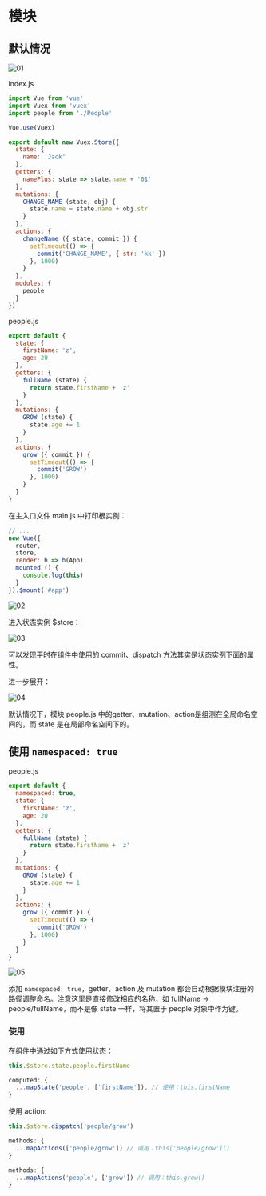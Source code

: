 # 模块

## 默认情况

![01](./images/01.png)

index.js

```js
import Vue from 'vue'
import Vuex from 'vuex'
import people from './People'

Vue.use(Vuex)

export default new Vuex.Store({
  state: {
    name: 'Jack'
  },
  getters: {
    namePlus: state => state.name + '01'
  },
  mutations: {
    CHANGE_NAME (state, obj) {
      state.name = state.name + obj.str
    }
  },
  actions: {
    changeName ({ state, commit }) {
      setTimeout(() => {
        commit('CHANGE_NAME', { str: 'kk' })
      }, 1000)
    }
  },
  modules: {
    people
  }
})
```

people.js

```js
export default {
  state: {
    firstName: 'z',
    age: 20
  },
  getters: {
    fullName (state) {
      return state.firstName + 'z'
    }
  },
  mutations: {
    GROW (state) {
      state.age += 1
    }
  },
  actions: {
    grow ({ commit }) {
      setTimeout(() => {
        commit('GROW')
      }, 1000)
    }
  }
}
```

在主入口文件 main.js 中打印根实例：

```js
// ...
new Vue({
  router,
  store,
  render: h => h(App),
  mounted () {
    console.log(this)
  }
}).$mount('#app')
```

![02](./images/02.png)

进入状态实例 $store：

![03](./images/03.png)

可以发现平时在组件中使用的 commit、dispatch 方法其实是状态实例下面的属性。

进一步展开：

![04](./images/04.png)

默认情况下，模块 people.js 中的getter、mutation、action是组测在全局命名空间的，而 state 是在局部命名空间下的。

## 使用 `namespaced: true`

people.js

```js
export default {
  namespaced: true,
  state: {
    firstName: 'z',
    age: 20
  },
  getters: {
    fullName (state) {
      return state.firstName + 'z'
    }
  },
  mutations: {
    GROW (state) {
      state.age += 1
    }
  },
  actions: {
    grow ({ commit }) {
      setTimeout(() => {
        commit('GROW')
      }, 1000)
    }
  }
}
```

![05](./images/05.png)

添加 `namespaced: true`，getter、action 及 mutation 都会自动根据模块注册的路径调整命名。注意这里是直接修改相应的名称，如 fullName -> people/fullName，而不是像 state 一样，将其置于 people 对象中作为键。

### 使用

在组件中通过如下方式使用状态：

```js
this.$store.state.people.firstName
```

```js
computed: {
  ...mapState('people', ['firstName']), // 使用：this.firstName
}
```

使用 action:

```js
this.$store.dispatch('people/grow')
```

```js
methods: {
  ...mapActions(['people/grow']) // 调用：this['people/grow']()
}
```

```js
methods: {
  ...mapActions('people', ['grow']) // 调用：this.grow()
}
```


